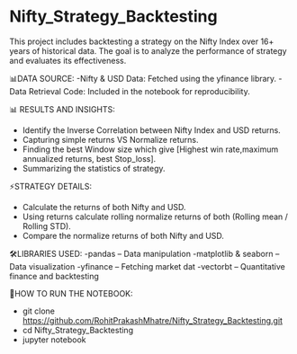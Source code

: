 # Nifty_Strategy_Backtesting
This project includes backtesting a strategy on the Nifty Index over 16+ years of historical data. The goal is to analyze the performance of strategy and evaluates its effectiveness.

📊DATA SOURCE:
-Nifty & USD Data: Fetched using the yfinance library.
-Data Retrieval Code: Included in the notebook for reproducibility.

📊 RESULTS AND INSIGHTS:
- Identify the Inverse Correlation between Nifty Index and USD returns.
- Capturing simple returns VS Normalize returns.
- Finding the best Window size which give [Highest win rate,maximum annualized returns, best Stop_loss].
- Summarizing the statistics of strategy. 

⚡STRATEGY DETAILS:
- Calculate the returns of both Nifty and USD.
- Using returns calculate rolling normalize returns of both (Rolling mean / Rolling STD).
- Compare the normalize returns of both Nifty and USD.

🛠️LIBRARIES USED:
-pandas – Data manipulation
-matplotlib & seaborn – Data visualization
-yfinance – Fetching market dat
-vectorbt – Quantitative finance and backtesting

🚀HOW TO RUN THE NOTEBOOK:
- git clone https://github.com/RohitPrakashMhatre/Nifty_Strategy_Backtesting.git
- cd Nifty_Strategy_Backtesting
- jupyter notebook

